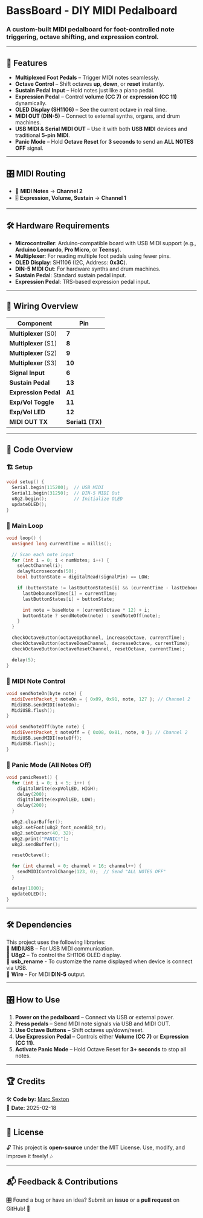 # BassBoard - DIY MIDI Pedalboard  

### A custom-built MIDI pedalboard for foot-controlled note triggering, octave shifting, and expression control.

---

## 🎹 Features  
- **Multiplexed Foot Pedals** – Trigger MIDI notes seamlessly.  
- **Octave Control** – Shift octaves **up**, **down**, or **reset** instantly.  
- **Sustain Pedal Input** – Hold notes just like a piano pedal.  
- **Expression Pedal** – Control **volume (CC 7)** or **expression (CC 11)** dynamically.  
- **OLED Display (SH1106)** – See the current octave in real time.  
- **MIDI OUT (DIN-5)** – Connect to external synths, organs, and drum machines.  
- **USB MIDI & Serial MIDI OUT** – Use it with both **USB MIDI** devices and traditional **5-pin MIDI**.  
- **Panic Mode** – Hold **Octave Reset** for **3 seconds** to send an **ALL NOTES OFF** signal.  

---

## 🎛️ MIDI Routing  
- 🎵 **MIDI Notes** → **Channel 2**  
- 🎚️ **Expression, Volume, Sustain** → **Channel 1**  

---

## 🛠️ Hardware Requirements  
- **Microcontroller**: Arduino-compatible board with USB MIDI support (e.g., **Arduino Leonardo**, **Pro Micro**, or **Teensy**).  
- **Multiplexer**: For reading multiple foot pedals using fewer pins.  
- **OLED Display**: SH1106 (I2C, Address: **0x3C**).  
- **DIN-5 MIDI Out**: For hardware synths and drum machines.  
- **Sustain Pedal**: Standard sustain pedal input.  
- **Expression Pedal**: TRS-based expression pedal input.  

---

## 🔌 Wiring Overview  
| **Component**        | **Pin** |
|----------------------|--------|
| **Multiplexer** (S0) | **7**  |
| **Multiplexer** (S1) | **8**  |
| **Multiplexer** (S2) | **9**  |
| **Multiplexer** (S3) | **10** |
| **Signal Input**     | **6**  |
| **Sustain Pedal**    | **13** |
| **Expression Pedal** | **A1** |
| **Exp/Vol Toggle**   | **11** |
| **Exp/Vol LED**      | **12** |
| **MIDI OUT TX**      | **Serial1 (TX)** |

---

## 📜 Code Overview  
### 🏗️ Setup  
```cpp
void setup() {
  Serial.begin(115200);  // USB MIDI
  Serial1.begin(31250);  // DIN-5 MIDI Out
  u8g2.begin();          // Initialize OLED
  updateOLED();
}
```
### 🔄 Main Loop  
```cpp
void loop() {  
  unsigned long currentTime = millis();

  // Scan each note input
  for (int i = 0; i < numNotes; i++) {
    selectChannel(i);
    delayMicroseconds(50);
    bool buttonState = digitalRead(signalPin) == LOW;

    if (buttonState != lastButtonStates[i] && (currentTime - lastDebounceTimes[i] > debounceTime)) {
      lastDebounceTimes[i] = currentTime;
      lastButtonStates[i] = buttonState;

      int note = baseNote + (currentOctave * 12) + i;
      buttonState ? sendNoteOn(note) : sendNoteOff(note);
    }
  }

  checkOctaveButton(octaveUpChannel, increaseOctave, currentTime);
  checkOctaveButton(octaveDownChannel, decreaseOctave, currentTime);
  checkOctaveButton(octaveResetChannel, resetOctave, currentTime);

  delay(5);
}
```

### 🎵 MIDI Note Control  
```cpp
void sendNoteOn(byte note) {
  midiEventPacket_t noteOn = { 0x09, 0x91, note, 127 }; // Channel 2
  MidiUSB.sendMIDI(noteOn);
  MidiUSB.flush();
}

void sendNoteOff(byte note) {
  midiEventPacket_t noteOff = { 0x08, 0x81, note, 0 }; // Channel 2
  MidiUSB.sendMIDI(noteOff);
  MidiUSB.flush();
}
```

### 🚨 Panic Mode (All Notes Off)  
```cpp
void panicReset() {
  for (int i = 0; i < 5; i++) {
    digitalWrite(expVolLED, HIGH);
    delay(200);
    digitalWrite(expVolLED, LOW);
    delay(200);
  }

  u8g2.clearBuffer();
  u8g2.setFont(u8g2_font_ncenB18_tr);
  u8g2.setCursor(40, 32);
  u8g2.print("PANIC!");
  u8g2.sendBuffer();

  resetOctave();

  for (int channel = 0; channel < 16; channel++) {
    sendMIDIControlChange(123, 0);  // Send "ALL NOTES OFF"
  }

  delay(1000);
  updateOLED();
}
```

---

## 🛠️ Dependencies  
This project uses the following libraries:  
📌 **MIDIUSB** – For USB MIDI communication.  
📌 **U8g2** – To control the SH1106 OLED display.  
📌 **usb_rename** - To customize the name displayed when device is connect via USB.  
📌 **Wire** - For MIDI **DIN-5** output.

---

## 🎛️ How to Use  
1. **Power on the pedalboard** – Connect via USB or external power.  
2. **Press pedals** – Send MIDI note signals via USB and MIDI OUT.  
3. **Use Octave Buttons** – Shift octaves up/down/reset.  
4. **Use Expression Pedal** – Controls either **Volume (CC 7)** or **Expression (CC 11)**.  
5. **Activate Panic Mode** – Hold Octave Reset for **3+ seconds** to stop all notes.  

---

## 🏆 Credits  
🛠️ **Code by:** [Marc Sexton](https://github.com/MarcS-Projects)  
📅 **Date:** 2025-02-18  

---

## 📜 License  
🔓 This project is **open-source** under the MIT License. Use, modify, and improve it freely! 🎶  

---

## 📬 Feedback & Contributions  
🎛️ Found a bug or have an idea? Submit an **issue** or a **pull request** on GitHub! 🚀
